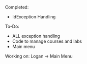 Completed:
- IdException Handling

To-Do:
- ALL exception handling
- Code to manage courses and labs
- Main menu

Working on:
Logan -> Main Menu
